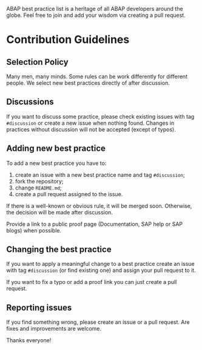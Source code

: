ABAP best practice list is a heritage of all ABAP developers around the globe. Feel free to join and add your wisdom via creating a pull request.

# Contribution Guidelines

## Selection Policy

Many men, many minds. Some rules can be work differently for different people. We select new best practices directly of after discussion.

## Discussions

If you want to discuss some practice, please check existing issues with tag `#discussion` or create a new issue when nothing found. Changes in practices without discussion will not be accepted (except of typos).

## Adding new best practice

To add a new best practice you have to:

1. create an issue with a new best practice name and tag `#discussion`;
1. fork the repository; 
1. change `README.md`;
1. create a pull request assigned to the issue.

If there is a well-known or obvious rule, it will be merged soon. Otherwise, the decision will be made after discussion.

Provide a link to a public proof page (Documentation, SAP help or SAP blogs) when possible.

## Changing the best practice

If you want to apply a meaningful change to a best practice create an issue with tag `#discussion` (or find existing one) and assign your pull request to it. 

If you want to fix a typo or add a proof link you can just create a pull request.

## Reporting issues

If you find something wrong, please create an issue or a pull request. Are fixes and improvements are welcome.

Thanks everyone!